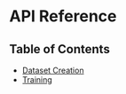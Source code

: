 # API Reference

## Table of Contents

- [Dataset Creation](data_creation.md)
- [Training](training.md)